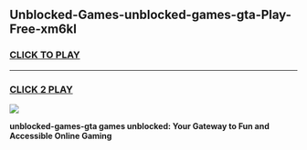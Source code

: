 
## Unblocked-Games-unblocked-games-gta-Play-Free-xm6kl
<h3>
<a href="https://premium76.site?title=unblocked-games-gta&ref=18A1">CLICK TO PLAY</a></h3>
<hr>

<h3>
<a href="https://premium76.site?title=unblocked-games-gta&ref=18A1">CLICK 2 PLAY</a>
  
</h3>

<a href="https://premium76.site?title=unblocked-games-gta&ref=18A1"><img src="https://clearcache.store/games.png"></a>


**unblocked-games-gta games unblocked: Your Gateway to Fun and Accessible Online Gaming**
